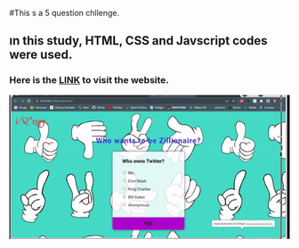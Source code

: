 #This s a 5 question chllenge.

## ın this study, HTML, CSS and Javscript codes were used. 

### Here is the <a href="https://ozsoyibrahim.github.io/challenge/">LINK</a> to visit the website.

![screen.gif](img/screen.gif)
